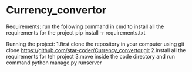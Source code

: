 # Currency_convertor
Requirements:
run the following command in cmd to install all the requirements for the project
pip install -r requirements.txt

Running the project:
1.first clone the repository in your computer using
git clone https://github.com/star-coder/Currency_convertor.git
2.install all the requirements for teh project
3.move inside the code directory and run command
python manage.py runserver
